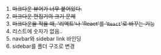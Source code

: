 1. ~~마크다운 뷰어가 너무 붙어있다.~~
2. ~~마크다운 편집기의 크기 문제~~
3. ~~마크다운을 적을 때, '리액트'나 'React'를 '`React`'로 바꾸는 기능~~
4. 리스트에 숫자가 없음..
5. navbar와 sidebar link 바인딩
6. sidebar를 폴더 구조로 변경
